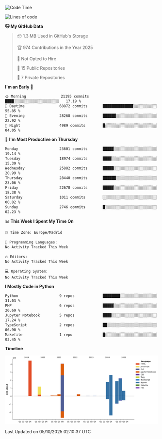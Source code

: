<!--START_SECTION:waka-->
![Code Time](http://img.shields.io/badge/Code%20Time-839%20hrs%2038%20mins-blue)

![Lines of code](https://img.shields.io/badge/From%20Hello%20World%20I%27ve%20Written-19.4%20million%20lines%20of%20code-blue)

**🐱 My GitHub Data** 

> 📦 1.3 MB Used in GitHub's Storage 
 > 
> 🏆 974 Contributions in the Year 2025
 > 
> 🚫 Not Opted to Hire
 > 
> 📜 15 Public Repositories 
 > 
> 🔑 7 Private Repositories 
 > 
**I'm an Early 🐤** 

```text
🌞 Morning                21195 commits       ████░░░░░░░░░░░░░░░░░░░░░   17.19 % 
🌆 Daytime                68872 commits       ██████████████░░░░░░░░░░░   55.85 % 
🌃 Evening                28268 commits       ██████░░░░░░░░░░░░░░░░░░░   22.92 % 
🌙 Night                  4989 commits        █░░░░░░░░░░░░░░░░░░░░░░░░   04.05 % 
```
📅 **I'm Most Productive on Thursday** 

```text
Monday                   23601 commits       █████░░░░░░░░░░░░░░░░░░░░   19.14 % 
Tuesday                  18974 commits       ████░░░░░░░░░░░░░░░░░░░░░   15.39 % 
Wednesday                25882 commits       █████░░░░░░░░░░░░░░░░░░░░   20.99 % 
Thursday                 28440 commits       ██████░░░░░░░░░░░░░░░░░░░   23.06 % 
Friday                   22670 commits       █████░░░░░░░░░░░░░░░░░░░░   18.38 % 
Saturday                 1011 commits        ░░░░░░░░░░░░░░░░░░░░░░░░░   00.82 % 
Sunday                   2746 commits        █░░░░░░░░░░░░░░░░░░░░░░░░   02.23 % 
```


📊 **This Week I Spent My Time On** 

```text
🕑︎ Time Zone: Europe/Madrid

💬 Programming Languages: 
No Activity Tracked This Week

🔥 Editors: 
No Activity Tracked This Week

💻 Operating System: 
No Activity Tracked This Week
```

**I Mostly Code in Python** 

```text
Python                   9 repos             ████████░░░░░░░░░░░░░░░░░   31.03 % 
PHP                      6 repos             █████░░░░░░░░░░░░░░░░░░░░   20.69 % 
Jupyter Notebook         5 repos             ████░░░░░░░░░░░░░░░░░░░░░   17.24 % 
TypeScript               2 repos             ██░░░░░░░░░░░░░░░░░░░░░░░   06.90 % 
Makefile                 1 repo              █░░░░░░░░░░░░░░░░░░░░░░░░   03.45 % 
```



**Timeline**

![Lines of Code chart](https://raw.githubusercontent.com/danisoronellas/danisoronellas/main/assets/bar_graph.png)


 Last Updated on 05/10/2025 02:10:37 UTC
<!--END_SECTION:waka-->
